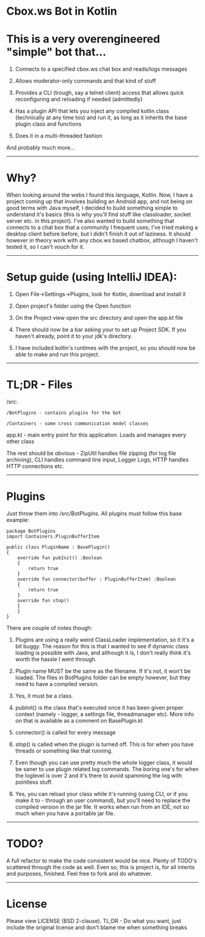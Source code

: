 Cbox.ws Bot in Kotlin 
====

# This is a very overengineered "simple" bot that...

1) Connects to a specified cbox.ws chat box and reads/logs messages

2) Allows moderator-only commands and that kind of stuff

3) Provides a CLI (trough, say a telnet client) access that allows quick reconfiguring and reloading if needed (admittedly)

4) Has a plugin API that lets you inject any compiled kotlin class (technically at any time too) and run it, as long as it inherits the base plugin class and functions

5) Does it in a multi-threaded fashion

And probably much more...

-----
# Why?

When looking around the webs I found this language, Kotlin. Now, I have a project coming up that involves building an Android app, and not being on good terms with Java myself, I decided to build something simple to understand it's basics (this is why you'll find stuff like classloader, socket server etc. in this project). I've also wanted to build something that connects to a chat box that a community I frequent uses; I've tried making a desktop client before before, but I didn't finish it out of laziness. It should however in theory work with any cbox.ws based chatbox, although I haven't tested it, so I can't vouch for it.

-----
# Setup guide (using IntelliJ IDEA):

1) Open File->Settings->Plugins, look for Kotlin, download and install it

2) Open project's folder using the Open function

3) On the Project view open the src directory and open the app.kt file

4) There should now be a bar asking your to set up Project SDK. If you haven't already, point it to your jdk's directory.

5) I have included kotlin's runtimes with the project, so you should now be able to make and run this project.

------
# TL;DR - Files

/src:
	
	/BotPlugins - contains plugins for the bot

	/Containers - some cross communication model classes

app.kt - main entry point for this application. Loads and manages every other class

The rest should be obvious - ZipUtil handles file zipping (for log file archiving), CLI handles command line input, Logger Logs, HTTP handles HTTP connections etc.  

------
# Plugins

Just throw them into /src/BotPlugins. All plugins must follow this base example:

```
package BotPlugins
import Containers.PluginBufferItem

public class PluginName : BasePlugin()
{
	override fun pubInit() :Boolean
	{
		return true
	}
	override fun connector(buffer : PluginBufferItem) :Boolean
	{
		return true
	}
	override fun stop()
	{
	}
}
```

There are couple of notes though:

1. Plugins are using a really weird ClassLoader implementation, so it it's a bit buggy. The reason for this is that I wanted to see if dynamic class loading is possible with Java, and although it is, I don't really think it's worth the hassle I went through.

2. Plugin name MUST be the same as the filename. If it's not, it won't be loaded. The files in BotPlugins folder can be empty however, but they need to have a compiled version.

3. Yes, it must be a class.

4. pubInit() is the class that's executed once it has been given proper context (namely - logger, a settings file, threadmanager etc). More info on that is available as a comment on BasePlugin.kt

5. connector() is called for every message

6. stop() is called when the plugin is turned off. This is for when you have threads or something like that running.

7. Even though you can use pretty much the whole logger class, it would be saner to use plugin related log commands. The boring one's for when the loglevel is over 2 and it's there to avoid spamming the log with pointless stuff.

8. Yes, you can reload your class while it's running (using CLI, or if you make it to - through an user command), but you'll need to replace the compiled version in the jar file. It works when run from an IDE, not so much when you have a portable jar file.

------
# TODO?

A full refactor to make the code consistent would be nice. Plenty of TODO's scattered through the code as well. Even so, this is project is, for all intents and purposes, finished. Feel free to fork and do whatever.

------
# License

Please view LICENSE (BSD 2-clause). TL;DR - Do what you want, just include the original license and don't blame me when something breaks